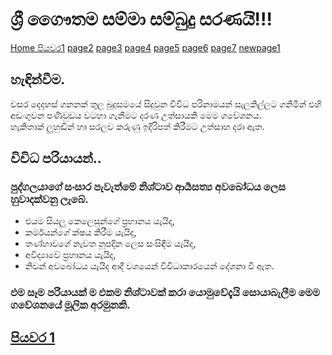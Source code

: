 # ශ්‍රී ගෛෟතම සම්මා සම්බුදු සරණයි!!!

[Home ](/index.md)
[පියවර1](/page1.md)
[page2](/page2.md)
[page3](/page3.md)
[page4](/page4.md)
[page5](/page5.md)
[page6](/page6.md)
[page7](/page7.md)
[newpage1](/newpage1.html)

## හැඳින්වීම.
වසර දෙදහස් ගනනක් තුල බුදුසමයේ සිදුවුන විවිධ පරිනාමයන් සැලකිල්ලට ගනිමින් එහි අඩංගුවන පණිවුඩය වටහා ගැනීමට දරණ උත්සායකි මෙම ගවේශනය.  
හැකිතාක් ලුහුඬින් හා සරලව කරුණු ඉදිරිපත් කිරීමට උත්සාහ දරා ඇත.

## විවිධ පරියායන්..
### පුද්ගලයාගේ සංසාර පැවැත්මේ නිශ්ටාව ආර්‍යසත්‍ය අවබෝධය ලෙස හුවාදක්වනු ලැබේ.

- එයම සියලු කෙලෙසුන්ගේ ප්‍රහානය යැයිද,
- කර්මයන්ගේ ක්ෂය කිරීම යැයිද,
- තණ්හාවගේ නැවත නූපදින ලෙස සංසිඳීම යැයිද,
- අවිද්‍යාවේ ප්‍රහානය යැයිද,
- නිවන් අවබෝධය යැයිද ආදී වශයෙන් විවිධාකාරයෙන් දේශනා වී ඇත.

### එම සෑම පරියායක් ම එකම නිශ්ටාවක් කරා යොමුවේදැයි  සොයාබැලීම මෙම ගවේශනයේ මූලික අරමුනකි.

## [පියවර 1](/page1.md)
